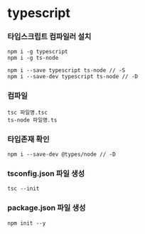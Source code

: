 # typescript

### 타입스크립트 컴파일러 설치

```
npm i -g typescript
npm i -g ts-node

npm i --save typescript ts-node // -S
npm i --save-dev typescript ts-node // -D
```

### 컴파일

```
tsc 파일명.tsc
ts-node 파일명.ts
```

### 타입존재 확인

```
npm i --save-dev @types/node // -D
```

### tsconfig.json 파일 생성

```
tsc --init
```

### package.json 파일 생성

```
npm init --y
```